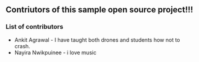 ## Contriutors of this sample open source project!!! 


### List of contributors
- Ankit Agrawal - I have taught both drones and students how not to crash.
- Nayira Nwikpuinee - i love music
